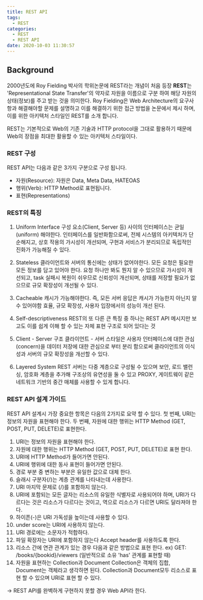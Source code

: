 ```yaml
---
title: REST API
tags:
  - REST
categories:
  - REST
  - REST API
date: 2020-10-03 11:30:57
---
```



## Background

2000년도에 Roy Fielding 박사의 학위논문에 REST라는 개념이 처음 등장
**REST**는 'Representational State Transfer'의 약자로 자원을 이름으로 구분 하여
해당 자원의 상태(정보)를 주고 받는 것을 의미한다.
Roy Fielding은 Web Architecture의 요구사항과 해결해야할 문제를 설명하고 이를 해결하기 위한
접근 방법을 논문에서 제시 하며, 이를 위한 아키텍처 스타일인 REST를 소개 합니다.

REST는 기본적으로 Web의 기존 기술과 HTTP protocol을 그대로 활용하기 때문에 Web의 장점을 최대한
활용할 수 있는 아키텍처 스타일이다.

### REST 구성

REST API는 다음과 같은 3가지 구분으로 구성 됩니다.

- 자원(Resource): 자원은 Data, Meta Data, HATEOAS
- 행위(Verb): HTTP Method로 표현됩니다.
- 표현(Representations)

### REST의 특징

1. Uniform Interface
구성 요소(Client, Server 등) 사이의 인터페이스는 균일(uniform) 해야한다.
인터페이스를 일반화함으로써, 전체 시스템의 아키텍처가 단순해지고, 상호 작용의 가시성이 개선되며,
구현과 서비스가 분리되므로 독립적인 진화가 가능해질 수 있다.

2. Stateless
클라이언트와 서버의 통신에는 상태가 없어야한다. 모든 요청은 필요한 모든 정보를 담고 있어야 한다.
요청 하나만 봐도 뭔지 알 수 있으므로 가시성이 개선되고, task 실패시 복원이 쉬우므로 신뢰성이 개선되며,
상태를 저장할 필요가 없으므로 규모 확장성이 개선될 수 있다.

3. Cacheable
캐시가 가능해야한다. 즉, 모든 서버 응답은 캐시가 가능한지 아닌지 알 수 있어야함
효율, 규모 확장성, 사용자 입장에서의 성능이 개선 된다.

4. Self-descriptiveness
REST의 또 다른 큰 특징 중 하나는 REST API 메시지만 보고도 이를 쉽게 이해 할 수 있는 자체 표현 구조로 되어 있다는 것

5. Client - Server 구조
클라이언트 - 서버 스타일은 사용자 인터페이스에 대한 관심(concern)을 데이터 저장에 대한 관심으로 부터 분리
함으로써 클라이언트의 이식성과 서버의 규모 확장성을 개선할 수 있다.

6. Layered System
REST 서버는 다중 계층으로 구성될 수 있으며 보안, 로드 밸런싱, 암호화 계층을 추가해 구조상의 유연성을 둘 수 있고 PROXY, 게이트웨이 같은 네트워크 기반의 중간 매체를 사용할 수 있게 합니다.

### REST API 설계 가이드

REST API 설계시 가장 중요한 항목은 다음의 2가지로 요약 할 수 있다.
첫 번째, URI는 정보의 자원을 표현해야 한다.
두 번째, 자원에 대한 행위는 HTTP Method (GET, POST, PUT, DELETE)로 표현한다.

1. URI는 정보의 자원을 표현해야 한다.
2. 자원에 대한 행위는 HTTP Method (GET, POST, PUT, DELETE)로 표현 한다.
3. URI에 HTTP Method가 들어가면 안된다.
4. URI에 행위에 대한 동사 표현이 들어가면 안된다.
5. 경로 부분 중 변하는 부분은 유일한 값으로 대체 한다.
6. 슬래시 구분자(/)는 계층 관계를 나타내는데 사용한다.
7. URI 마지막 문제로 (/)를 포함하지 않는다.
8. URI에 포함되는 모든 글자는 리소스의 유일한 식별자로 사용되어야 하며,
  URI가 다르다는 것은 리소스가 다르다는 것이고, 역으로 리소스가 다르면 URI도 달라져야 한다.
9. 하이픈(-)은 URI 가독성을 높이는데 사용할 수 있다.
10. under score는 URI에 사용하지 않는다.
11. URI 경로에는 소문자가 적합하다.
12. 파일 확장자는 URI에 포함하지 않는다 Accept header를 사용하도록 한다.
13. 리소스 간에 연관 관계가 있는 경우 다음과 같은 방법으로 표현 한다.
ex) GET: /books/{bookid}/viewers (일반적으로 소유 'has' 관계를 표현할 때)
14. 자원을 표현하는 Collection과 Document
Collection은 객체의 집합, Document는 객체라고 생각하면 된다. Collection과 Document모두 리소스로 표현 할 수 있으며 URI로 표현 할 수 있다.

-> REST API를 완벽하게 구현하지 못할 경우 Web API라 한다.
